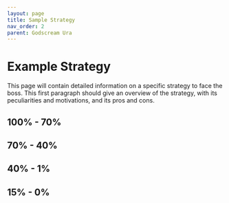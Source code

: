 ```yaml
---
layout: page
title: Sample Strategy
nav_order: 2
parent: Godscream Ura
---
```


# Example Strategy

This page will contain detailed information on a specific strategy to face the boss. This first paragraph should give an overview of the strategy, with its peculiarities and motivations, and its pros and cons.

## 100% - 70%

## 70% - 40%

## 40% - 1%

## 15% - 0%

